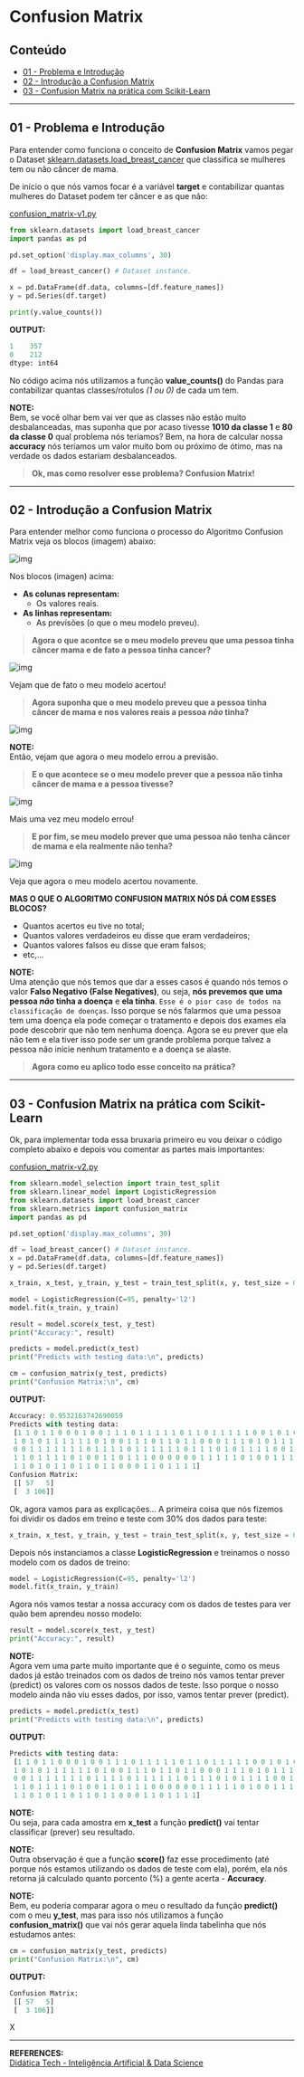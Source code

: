 # Confusion Matrix

## Conteúdo

 - [01 - Problema e Introdução](#01)
 - [02 - Introdução a Confusion Matrix](#02)
 - [03 - Confusion Matrix na prática com Scikit-Learn](#03)

---

<div id="01"></div>

## 01 - Problema e Introdução

Para entender como funciona o conceito de **Confusion Matrix** vamos pegar o Dataset [sklearn.datasets.load_breast_cancer](https://scikit-learn.org/stable/modules/generated/sklearn.datasets.load_breast_cancer.html) que classifica se mulheres tem ou não câncer de mama.

De início o que nós vamos focar é a variável **target** e contabilizar quantas mulheres do Dataset podem ter câncer e as que não:

[confusion_matrix-v1.py](src/confusion_matrix-v1.py)
```python
from sklearn.datasets import load_breast_cancer
import pandas as pd

pd.set_option('display.max_columns', 30)

df = load_breast_cancer() # Dataset instance.

x = pd.DataFrame(df.data, columns=[df.feature_names])
y = pd.Series(df.target)

print(y.value_counts())
```

**OUTPUT:**  
```python
1    357
0    212
dtype: int64
```

No código acima nós utilizamos a função **value_counts()** do Pandas para contabilizar quantas classes/rotulos *(1 ou 0)* de cada um tem.

**NOTE:**  
Bem, se você olhar bem vai ver que as classes não estão muito desbalanceadas, mas suponha que por acaso  tivesse **1010 da classe 1** e **80 da classe 0** qual problema nós teríamos? Bem, na hora de calcular nossa **accuracy** nós teríamos um valor muito bom ou próximo de ótimo, mas na verdade os dados estariam desbalanceados.

> **Ok, mas como resolver esse problema? Confusion Matrix!**

---

<div id="02"></div>

## 02 - Introdução a Confusion Matrix

Para entender melhor como funciona o processo do Algoritmo Confusion Matrix veja os blocos (imagem) abaixo:

![img](images/confusion-matrix.png)  

Nos blocos (imagen) acima:

 - **As colunas representam:**
   - Os valores reais.
 - **As linhas representam:**
   - As previsões (o que o meu modelo preveu).

> **Agora o que acontce se o meu modelo preveu que uma pessoa tinha câncer mama e de fato a pessoa tinha cancer?**

![img](images/confusion-matrix-01.png)  

Vejam que de fato o meu modelo acertou!

> **Agora suponha que o meu modelo preveu que a pessoa tinha câncer de mama e nos valores reais a pessoa *não* tinha?**

![img](images/confusion-matrix-02.png)  

**NOTE:**  
Então, vejam que agora o meu modelo errou a previsão.

> **E o que acontece se o meu modelo prever que a pessoa não tinha câncer de mama e a pessoa tivesse?**

![img](images/confusion-matrix-03.png)  

Mais uma vez meu modelo errou!

> **E por fim, se meu modelo prever que uma pessoa não tenha câncer de mama e ela realmente não tenha?**

![img](images/confusion-matrix-04.png)  

Veja que agora o meu modelo acertou novamente.

**MAS O QUE O ALGORITMO CONFUSION MATRIX NÓS DÁ COM ESSES BLOCOS?**  

 - Quantos acertos eu tive no total;
 - Quantos valores verdadeiros eu disse que eram verdadeiros;
 - Quantos valores falsos eu disse que eram falsos;
 - etc,...

**NOTE:**  
Uma atenção que nós temos que dar a esses casos é quando nós temos o valor **Falso Negativo (False Negatives)**, ou seja, **nós prevemos que uma pessoa *não* tinha a doença** e **ela tinha**. `Esse é o pior caso de todos na classificação de doenças`. Isso porque se nós falarmos que uma pessoa tem uma doença ela pode começar o tratamento e depois dos exames ela pode descobrir que não tem nenhuma doença. Agora se eu prever que ela não tem e ela tiver isso pode ser um grande problema porque talvez a pessoa não inicie nenhum tratamento e a doença se alaste.

> **Agora como eu aplico todo esse conceito na prática?**

---

<div id="03"></div>

## 03 - Confusion Matrix na prática com Scikit-Learn

Ok, para implementar toda essa bruxaria primeiro eu vou deixar o código completo abaixo e depois vou comentar as partes mais importantes:

[confusion_matrix-v2.py](src/confusion_matrix-v2.py)
```python
from sklearn.model_selection import train_test_split
from sklearn.linear_model import LogisticRegression
from sklearn.datasets import load_breast_cancer
from sklearn.metrics import confusion_matrix
import pandas as pd

pd.set_option('display.max_columns', 30)

df = load_breast_cancer() # Dataset instance.
x = pd.DataFrame(df.data, columns=[df.feature_names])
y = pd.Series(df.target)

x_train, x_test, y_train, y_test = train_test_split(x, y, test_size = 0.3, random_state=9)

model = LogisticRegression(C=95, penalty='l2')
model.fit(x_train, y_train)

result = model.score(x_test, y_test)
print("Accuracy:", result)

predicts = model.predict(x_test)
print("Predicts with testing data:\n", predicts)

cm = confusion_matrix(y_test, predicts)
print("Confusion Matrix:\n", cm)
```

**OUTPUT:**  
```python
Accuracy: 0.9532163742690059
Predicts with testing data:
 [1 1 0 1 1 0 0 0 1 0 0 1 1 1 0 1 1 1 1 1 0 1 1 0 1 1 1 1 1 0 0 1 0 1 0 0 0
 1 0 1 0 1 1 1 1 1 1 0 1 0 0 1 1 1 0 1 1 0 1 1 0 0 0 1 1 1 0 1 0 1 1 1 1 1
 0 0 1 1 1 1 1 1 1 0 1 1 1 1 0 1 1 1 1 1 1 0 1 1 1 0 1 0 1 1 1 1 0 0 1 1 1
 1 1 0 1 1 1 1 0 1 0 0 1 1 0 1 1 1 0 0 0 0 0 0 1 1 1 1 1 0 1 0 0 1 1 1 0 0
 1 1 0 1 0 1 1 0 1 1 0 1 1 0 0 0 1 1 0 1 1 1 1]
Confusion Matrix:
 [[ 57   5]
 [  3 106]]
```

Ok, agora vamos para as explicações... A primeira coisa que nós fizemos foi dividir os dados em treino e teste com 30% dos dados para teste:

```python
x_train, x_test, y_train, y_test = train_test_split(x, y, test_size = 0.3, random_state=9)
```

Depois nós instanciamos a classe **LogisticRegression** e treinamos o nosso modelo com os dados de treino:

```python
model = LogisticRegression(C=95, penalty='l2')
model.fit(x_train, y_train)
```

Agora nós vamos testar a nossa accuracy com os dados de testes para ver quão bem aprendeu nosso modelo:

```python
result = model.score(x_test, y_test)
print("Accuracy:", result)
```

**NOTE:**  
Agora vem uma parte muito importante que é o seguinte, como os meus dados já estão treinados com os dados de treino nós vamos tentar prever (predict) os valores com os nossos dados de teste. Isso porque o nosso modelo ainda não viu esses dados, por isso, vamos tentar prever (predict).

```python
predicts = model.predict(x_test)
print("Predicts with testing data:\n", predicts)
```

**OUTPUT:**  
```python
Predicts with testing data:
 [1 1 0 1 1 0 0 0 1 0 0 1 1 1 0 1 1 1 1 1 0 1 1 0 1 1 1 1 1 0 0 1 0 1 0 0 0
 1 0 1 0 1 1 1 1 1 1 0 1 0 0 1 1 1 0 1 1 0 1 1 0 0 0 1 1 1 0 1 0 1 1 1 1 1
 0 0 1 1 1 1 1 1 1 0 1 1 1 1 0 1 1 1 1 1 1 0 1 1 1 0 1 0 1 1 1 1 0 0 1 1 1
 1 1 0 1 1 1 1 0 1 0 0 1 1 0 1 1 1 0 0 0 0 0 0 1 1 1 1 1 0 1 0 0 1 1 1 0 0
 1 1 0 1 0 1 1 0 1 1 0 1 1 0 0 0 1 1 0 1 1 1 1]
```

**NOTE:**  
Ou seja, para cada amostra em **x_test** a função **predict()** vai tentar classificar (prever) seu resultado.

**NOTE:**  
Outra observação é que a função **score()** faz esse procedimento (até porque nós estamos utilizando os dados de teste com ela), porém, ela nós retorna já calculado quanto porcento (%) a gente acerta - **Accuracy**.

**NOTE:**  
Bem, eu poderia comparar agora o meu o resultado da função **predict()** com o meu **y_test**, mas para isso nós utilizamos a função **confusion_matrix()** que vai nós gerar aquela linda tabelinha que nós estudamos antes:

```python
cm = confusion_matrix(y_test, predicts)
print("Confusion Matrix:\n", cm)
```

**OUTPUT:**  
```python
Confusion Matrix:
 [[ 57   5]
 [  3 106]]
```

X













---

**REFERENCES:**  
[Didática Tech - Inteligência Artificial & Data Science](https://didatica.tech/)  
